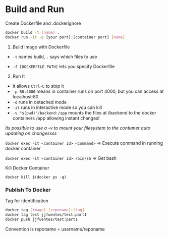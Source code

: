 # Build and Run 

Create Dockerfile and .dockerignore

```bash
docker build -t [name] .
docker run -it -p [your port]:[container port] [name]
```

1) Build Image with Dockerfile

- `-t` names build, `.` says which files to use

- `-f [DOCKERFILE PATH]` lets you specify Dockerfile

2) Run It

- it allows `Ctrl-C` to stop it
- `-p 80:4000` means in container runs on port 4000, but you can access at localhost:80
- `-d` runs in detached mode
- `-it` runs in interactive mode so you can kill
- `-v "$(pwd)"/backend:/app` mounts the files at /backend to the docker containers /app allowing instant changes!

*Its possible to use a -v to mount your filesystem to the contianer auto updating on changessss*

`docker exec -it <container id> <command>` => Execute command in running docker container

`docker exec -it <container id> /bin/sh` => Get bash

 Kill Docker Container

`docker kill $(docker ps -q)`

### Publish To Docker

Tag for identification

```bash
docker tag [image] [reponame]:[tag]
docker tag test jjfuentes/test:part1
docker push jjfuentes/test:part1
```

Convention is reponame = username/reponame 